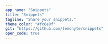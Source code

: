 ```yaml
---
app_name: "Snippets"
title: "Snippets"
tagline: "Share your snippets."
theme_color: "#fc6e0f"
git: "https://github.com/lemonyte/snippets"
open_code: true
---
```

